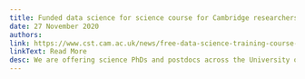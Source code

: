 ```yaml
---
title: Funded data science for science course for Cambridge researchers
date: 27 November 2020
authors:
link: https://www.cst.cam.ac.uk/news/free-data-science-training-course-cambridge-researchers
linkText: Read More
desc: We are offering science PhDs and postdocs across the University of Cambridge the free 'Accelerate-Spark Data for Science' training course in February to help them apply data science tools to their own datasets and research problems.
---
```

